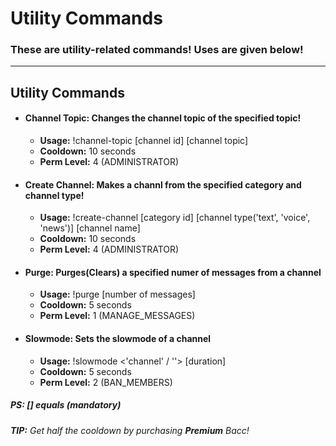 # Utility Commands
### These are utility-related commands! Uses are given below!
---
## Utility Commands
- #### **Channel Topic:**  Changes the channel topic of the specified topic!
  - **Usage:** !channel-topic [channel id] [channel topic]
  - **Cooldown:** 10 seconds
  - **Perm Level:** 4 (ADMINISTRATOR)

- #### **Create Channel:**  Makes a channl from the specified category and channel type!
  - **Usage:** !create-channel [category id] [channel type('text', 'voice', 'news')] [channel name]
  - **Cooldown:** 10 seconds
  - **Perm Level:** 4 (ADMINISTRATOR)

- #### **Purge:**  Purges(Clears) a specified numer of messages from a channel
  - **Usage:** !purge [number of messages]
  - **Cooldown:** 5 seconds
  - **Perm Level:** 1 (MANAGE_MESSAGES)

- #### **Slowmode:**  Sets the slowmode of a channel
  - **Usage:** !slowmode <'channel' / ''> [duration]
  - **Cooldown:** 5 seconds
  - **Perm Level:** 2 (BAN_MEMBERS)

##### PS: [] equals (mandatory)
###### **TIP:** Get half the cooldown by purchasing **Premium** Bacc!